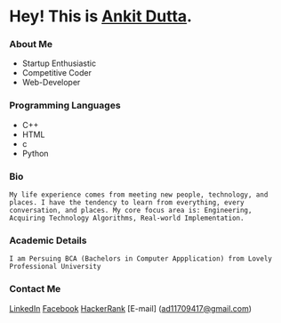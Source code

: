 # Hey! This is [Ankit Dutta](https://github.com/Aaxkit9). 

###  About Me 

  - Startup Enthusiastic 
  - Competitive Coder
  - Web-Developer

### Programming Languages
  - C++
  - HTML
  - c
  - Python
	
### Bio
    My life experience comes from meeting new people, technology, and places. I have the tendency to learn from everything, every conversation, and places. My core focus area is: Engineering, Acquiring Technology Algorithms, Real-world Implementation.

### Academic Details

    I am Persuing BCA (Bachelors in Computer Appplication) from Lovely Professional University
    

### Contact Me 

[LinkedIn](https://www.linkedin.com/in/ankit-dutta-47a952bb/)
[Facebook](https://www.facebook.com/aaxkit)
[HackerRank](https://github.com/Aaxkit9)
[E-mail] (ad11709417@gmail.com)